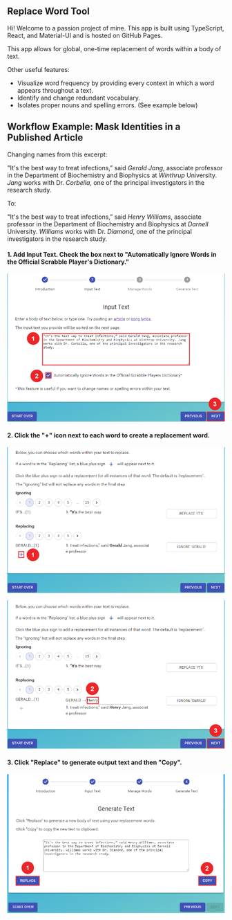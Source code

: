 ## Replace Word Tool

Hi! Welcome to a passion project of mine. This app is built using TypeScript, React, and Material-UI and is hosted on GitHub Pages.

This app allows for global, one-time replacement of words within a body of text.

Other useful features:
* Visualize word frequency by providing every context in which a word appears throughout a text.
* Identify and change redundant vocabulary.
* Isolates proper nouns and spelling errors. (See example below)

## Workflow Example: Mask Identities in a Published Article

Changing names from this excerpt:

"It's the best way to treat infections,” said *Gerald Jang*, associate professor in the Department of Biochemistry and Biophysics at *Winthrup* University. *Jang* works with Dr. *Corbella*, one of the principal investigators in the research study.

To:

"It's the best way to treat infections,” said *Henry Williams*, associate professor in the Department of Biochemistry and Biophysics at *Darnell* University. *Williams* works with Dr. *Diamond*, one of the principal investigators in the research study.


#### 1. Add Input Text. Check the box next to "Automatically Ignore Words in the Official Scrabble Player's Dictionary."

![Input Text Example](public/images/inputText-1.png "Input Text")

#### 2. Click the "+" icon next to each word to create a replacement word.

![Manage Words Example](public/images/manageWords-1.png "Manage Words")

![Manage Words Example](public/images/manageWords-2.png "Manage Words")

#### 3. Click "Replace" to generate output text and then "Copy".

![Generate Text Example](public/images/generateText-1.png "Generate Text")
